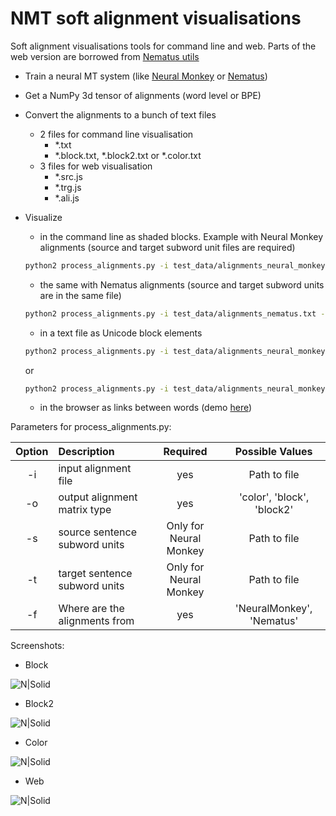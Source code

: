 # NMT soft alignment visualisations
Soft alignment visualisations tools for command line and web. Parts of the web version are borrowed from [Nematus utils](https://github.com/rsennrich/nematus/tree/master/utils)
  - Train a neural MT system (like [Neural Monkey](https://github.com/ufal/neuralmonkey/) or [Nematus](https://github.com/rsennrich/nematus/))
  - Get a NumPy 3d tensor of alignments (word level or BPE)
  - Convert the alignments to a bunch of text files
    - 2 files for command line visualisation
		- *.txt
		- *.block.txt, *.block2.txt or *.color.txt
    - 3 files for web visualisation
		- *.src.js
		- *.trg.js
		- *.ali.js
  
  - Visualize
    - in the command line as shaded blocks. Example with Neural Monkey alignments (source and target subword unit files are required)
    ```sh
    python2 process_alignments.py -i test_data/alignments_neural_monkey.npy -o color -s test_data/test.src.en.bpe -t test.out.lv.bpe -f NeuralMonkey
    ```
    - the same with Nematus alignments (source and target subword units are in the same file)
    ```sh
    python2 process_alignments.py -i test_data/alignments_nematus.txt -o color -f Nematus
    ```
	- in a text file as Unicode block elements
    ```sh
    python2 process_alignments.py -i test_data/alignments_neural_monkey.npy -o block -s test_data/test.src.en.bpe -t test.out.lv.bpe -f NeuralMonkey
    ```
	or
    ```sh
    python2 process_alignments.py -i test_data/alignments_neural_monkey.npy -o block2 -s test_data/test.src.en.bpe -t test.out.lv.bpe -f NeuralMonkey
    ```
	- in the browser as links between words (demo [here](http://lielakeda.lv/other/NLP/alignments/?s=19))

Parameters for process_alignments.py:

| Option | Description                   | Required 			  | Possible Values 		  |
|:------:|:------------------------------|:----------------------:|:-------------------------:|
| -i     | input alignment file			 | yes     				  | Path to file			  |
| -o     | output alignment matrix type	 | yes      			  | 'color', 'block', 'block2'|
| -s     | source sentence subword units | Only for Neural Monkey | Path to file			  |
| -t     | target sentence subword units | Only for Neural Monkey | Path to file			  |
| -f     | Where are the alignments from | yes      			  | 'NeuralMonkey', 'Nematus' |

Screenshots:
  - Block
  
![N|Solid](https://github.com/M4t1ss/sAliViz/blob/master/screenshots/blockAlignments.PNG?raw=true)
  - Block2
  
![N|Solid](https://github.com/M4t1ss/sAliViz/blob/master/screenshots/block2.png?raw=true)
  - Color
  
![N|Solid](https://github.com/M4t1ss/sAliViz/blob/master/screenshots/colorAlignments.PNG?raw=true)
  - Web
  
![N|Solid](https://github.com/M4t1ss/sAliViz/blob/master/screenshots/webAlignments.PNG?raw=true)
